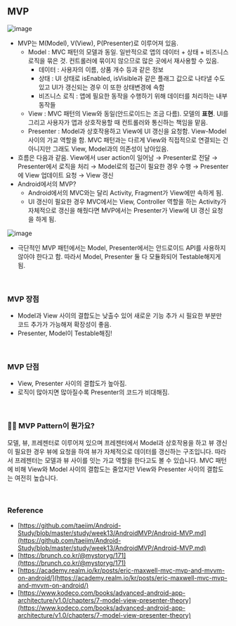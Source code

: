 
## MVP

![image](https://user-images.githubusercontent.com/100047095/236237776-4c2b5339-e86f-4a3b-a0f2-03238f8c8fef.png)
- MVP는 M(Model), V(View), P(Presenter)로 이루어져 있음.
    - Model : MVC 패턴의 모델과 동일. 일반적으로 앱의 데이터 + 상태 + 비즈니스 로직을 묶은 것. 컨트롤러에 묶이지 않으므로 많은 곳에서 재사용할 수 있음.
        - 데이터 : 사용자의 이름, 상품 개수 등과 같은 정보
        - 상태 : UI 상태로 isEnabled, isVisible과 같은 플래그 값으로 나타낼 수도 있고 UI가 갱신되는 경우 이 또한 상태변경에 속함
        - 비즈니스 로직 : 앱에 필요한 동작을 수행하기 위해 데이터를 처리하는 내부 동작들
    - View : MVC 패턴의 View와 동일(안드로이드는 조금 다름). 모델의 **표현**. UI를 그리고 사용자가 앱과 상호작용할 때 컨트롤러와 통신하는 책임을 맡음.
    - Presenter : Model과 상호작용하고 View에 UI 갱신을 요청함. View-Model 사이의 가교 역할을 함. MVC 패턴과는 다르게 View와 직접적으로 연결되는 건 아니지만 그래도 View, Model과의 의존성이 남아있음.
- 흐름은 다음과 같음. 
View에서 user action이 일어남 → Presenter로 전달 → Presenter에서 로직을 처리 → Model로의 접근이 필요한 경우 수행 → Presenter에 View 업데이트 요청 → View 갱신
- Android에서의 MVP?
    - Android에서의 MVC와는 달리 Activity, Fragment가 View에만 속하게 됨.
    - UI 갱신이 필요한 경우 MVC에서는 View, Controller 역할을 하는 Activity가 자체적으로 갱신을 해줬다면 MVP에서는 Presenter가 View에 UI 갱신 요청을 하게 됨.

![image](https://user-images.githubusercontent.com/100047095/236237809-34cfff3c-2b46-4fa6-b23d-05398adbdfcc.png)
- 극단적인 MVP 패턴에서는 Model, Presenter에서는 안드로이드 API를 사용하지 않아야 한다고 함. 따라서 Model, Presenter 둘 다 모듈화되어 Testable해지게 됨.

<br/>

### MVP 장점

- Model과 View 사이의 결합도는 낮출수 있어 새로운 기능 추가 시 필요한 부분만 코드 추가가 가능해져 확장성이 좋음.
- Presenter, Model이 Testable해짐!

<br/>

### MVP 단점

- View, Presenter 사이의 결합도가 높아짐.
- 로직이 많아지면 많아질수록 Presenter의 코드가 비대해짐.

<br/>

### 👩‍💻 MVP Pattern이 뭔가요?

모델, 뷰, 프레젠터로 이루어져 있으며 프레젠터에서 Model과 상호작용을 하고 뷰 갱신이 필요한 경우 뷰에 요청을 하여 뷰가 자체적으로 데이터를 갱신하는 구조입니다. 따라서 프레젠터는 모델과 뷰 사이를 잇는 가교 역할을 한다고도 볼 수 있습니다. MVC 패턴에 비해 View와 Model 사이의 결합도는 줄었지만 View와 Presenter 사이의 결합도는 여전히 높습니다. 

<br/>

### Reference

- [https://github.com/taeiim/Android-Study/blob/master/study/week13/AndroidMVP/Android-MVP.md](https://github.com/taeiim/Android-Study/blob/master/study/week13/AndroidMVP/Android-MVP.md)
- [https://brunch.co.kr/@mystoryg/171](https://brunch.co.kr/@mystoryg/171)
- [https://academy.realm.io/kr/posts/eric-maxwell-mvc-mvp-and-mvvm-on-android/](https://academy.realm.io/kr/posts/eric-maxwell-mvc-mvp-and-mvvm-on-android/)
- [https://www.kodeco.com/books/advanced-android-app-architecture/v1.0/chapters/7-model-view-presenter-theory](https://www.kodeco.com/books/advanced-android-app-architecture/v1.0/chapters/7-model-view-presenter-theory)
